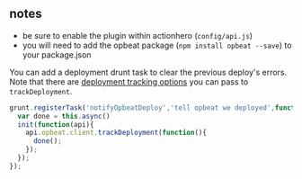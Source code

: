## notes
- be sure to enable the plugin within actionhero (`config/api.js`)
- you will need to add the opbeat package (`npm install opbeat --save`) to your package.json

You can add a deployment drunt task to clear the previous deploy's errors.  Note that there are [deployment tracking options](https://github.com/watson/opbeat-node#deployment-tracking) you can pass to `trackDeployment`.
```javascript
grunt.registerTask('notifyOpbeatDeploy','tell opbeat we deployed',function(message){
  var done = this.async()
  init(function(api){
    api.opbeat.client.trackDeployment(function(){
      done();
    });
  });
});
```
